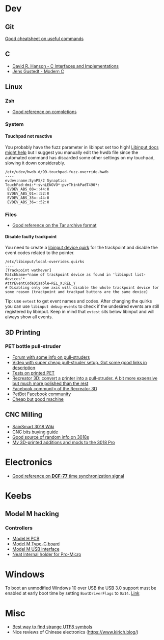 # Dev
## Git
[Good cheatsheet on useful commands](https://ohshitgit.com/)

## C
- [David R. Hanson - C Interfaces and Implementations](http://www.r-5.org/files/books/computers/languages/c/mod/David_R_Hanson-C_Interfaces_and_Implementations-EN.pdf)
- [Jens Gustedt - Modern C](https://hal.inria.fr/hal-02383654/document)

## Linux
### Zsh
- [Good reference on completions](https://github.com/zsh-users/zsh-completions/blob/master/zsh-completions-howto.org)
### System
#### Touchpad not reactive
You probably have the fuzz parameter in libinput set too high! [Libinput docs might help](https://wayland.freedesktop.org/libinput/doc/latest/touchpad-jitter.html) but I suggest you manually edit the hwdb file since the automated command has discarded some other settings on my touchpad, slowing it down considerably.
```
/etc/udev/hwdb.d/99-touchpad-fuzz-override.hwdb
----
evdev:name:SynPS/2 Synaptics TouchPad:dmi:*:svnLENOVO*:pvrThinkPadT490*:
 EVDEV_ABS_00=::44:0
 EVDEV_ABS_01=::52:0
 EVDEV_ABS_35=::44:0
 EVDEV_ABS_36=::52:0
```
### Files
- [Good reference on the Tar archive format](https://mort.coffee/home/tar/)


#### Disable faulty trackpoint
You need to create a [libinput device quirk](https://wayland.freedesktop.org/libinput/doc/latest/device-quirks.html) for the trackpoint and disable the event codes related to the pointer.
  ```
  /etc/libinput/local-overrides.quirks
  ----
  [Trackpoint wathever]
  MatchName=*name of trackpoint device as found in 'libinput list-devices'*
  AttrEventCodeDisable=REL_X;REL_Y
  # Disabling only one axis will disable the whole trackpoint device for some reason (trackpoint and trackpad buttons are the same device)
  ```
  Tip: use `evtest` to get event names and codes. After changing the quirks you can use `libinput debug-events` to check if the undesired events are still registered by libinput. Keep in mind that `evtest` sits below libinput and will always show all events.

## 3D Printing
### PET bottle pull-struder
- [Forum with some info on pull-struders](https://davehakkens.nl/community/forums/topic/pet-ropes-and-filaments-making-v4/)
- [Video with super cheap pull-struder setup. Got some good links in description](https://www.youtube.com/watch?v=1_BWXhT5Y-I)
- [Tests on printed PET](https://www.cnckitchen.com/blog/how-strong-is-pet-bottle-filament)
- [Recreator 3D: convert a printer into a pull-struder. A bit more expensive but much more polished than the rest](http://recreator3d.com/)
- [Facebook community of the Recreator 3D](https://www.facebook.com/groups/recreator3d)
- [PetBot Facebook community](https://www.facebook.com/groups/petbot/)
- [Cheap but good machine](https://www.youtube.com/watch?v=79gkUiH3ipE)

## CNC Milling
- [SainSmart 3018 Wiki](http://wiki.sainsmart.com/index.php/101-60-280PRO)
- [CNC bits buying guide](https://s3.amazonaws.com/s3.image.smart/download/CNC_Bits_Buying_Guide-20201012.pdf)
- [Good source of random info on 3018s](https://github.com/doug-harriman/3018-Mill)
- [My 3D-printed additions and mods to the 3018 Pro](https://github.com/Bonnee/3d-models/tree/master/CNC_3018_pro)

# Electronics
- [Good reference on **DCF-77** time synchronization signal](https://blog.blinkenlight.net/experiments/dcf77/)

# Keebs
## Model M hacking
### Controllers
-  [Model H PCB](https://modelh.club/)
-  [Model M Type-C board](https://github.com/ashpil/Model-M-Type-C)
-  [Model M USB interface](https://github.com/mschwingen/hardware/tree/master/modelm-usb)
-  [Neat Internal holder for Pro-Micro](https://www.billybuerger.com/pages/20180308_ModelMAdapter/)

# Windows
To boot an unmodified Windows 10 over USB the USB 3.0 support must be enabled at early boot time by setting `BootDriverFlags` to `0x14`. [Link](http://blog.zorinaq.com/boot-win10-over-usb/)

# Misc
- [Best way to find strange UTF8 symbols](https://tell.wtf/)
- Nice reviews of Chinese electronics (https://www.kirich.blog/)
